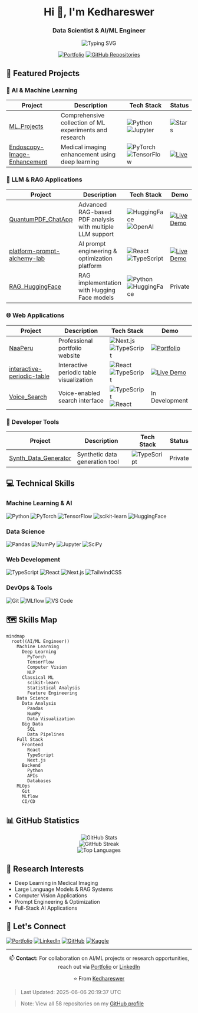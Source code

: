 <h1 align="center">Hi 👋, I'm Kedhareswer</h1>
<h3 align="center">Data Scientist & AI/ML Engineer</h3>

<p align="center">
  <img src="https://readme-typing-svg.herokuapp.com?font=Fira+Code&duration=3000&pause=1000&center=true&vCenter=true&width=435&lines=Data+Scientist;Machine+Learning+Engineer;Deep+Learning+Specialist;AI+Researcher" alt="Typing SVG" />
</p>

<div align="center">
  
  [![Portfolio](https://img.shields.io/badge/Portfolio-00C7B7?style=for-the-badge&logo=vercel&logoColor=white)](https://naa-peru.vercel.app/)
  [![GitHub Repositories](https://img.shields.io/badge/Repositories-58-blue?style=for-the-badge&logo=github&logoColor=white)](https://github.com/Kedhareswer?tab=repositories)
  
</div>

## 🧠 Featured Projects

### 🔬 AI & Machine Learning
| Project | Description | Tech Stack | Status |
|---------|-------------|------------|---------|
| [ML_Projects](https://github.com/Kedhareswer/ML_Projects) | Comprehensive collection of ML experiments and research | ![Python](https://img.shields.io/badge/Python-3776AB?style=flat&logo=python&logoColor=white) ![Jupyter](https://img.shields.io/badge/Jupyter-F37626?style=flat&logo=jupyter&logoColor=white) | ![Stars](https://img.shields.io/github/stars/Kedhareswer/ML_Projects) |
| [Endoscopy-Image-Enhancement](https://github.com/Kedhareswer/Endoscopy-Image-Enhancement) | Medical imaging enhancement using deep learning | ![PyTorch](https://img.shields.io/badge/PyTorch-EE4C2C?style=flat&logo=pytorch&logoColor=white) ![TensorFlow](https://img.shields.io/badge/TensorFlow-FF6F00?style=flat&logo=tensorflow&logoColor=white) | [![Live](https://img.shields.io/badge/Live-00C853?style=flat&logo=vercel&logoColor=white)](https://endoscopy-image-enhancement.onrender.com) |

### 🤖 LLM & RAG Applications
| Project | Description | Tech Stack | Demo |
|---------|-------------|------------|------|
| [QuantumPDF_ChatApp](https://github.com/Kedhareswer/QuantumPDF_ChatApp) | Advanced RAG-based PDF analysis with multiple LLM support | ![HuggingFace](https://img.shields.io/badge/HuggingFace-FFD21E?style=flat&logo=huggingface&logoColor=black) ![OpenAI](https://img.shields.io/badge/OpenAI-412991?style=flat&logo=openai&logoColor=white) | [![Live Demo](https://img.shields.io/badge/Live-Demo-success)](https://v0-rag-pdf-chatbot-eight.vercel.app) |
| [platform-prompt-alchemy-lab](https://github.com/Kedhareswer/platform-prompt-alchemy-lab) | AI prompt engineering & optimization platform | ![React](https://img.shields.io/badge/React-61DAFB?style=flat&logo=react&logoColor=black) ![TypeScript](https://img.shields.io/badge/TypeScript-3178C6?style=flat&logo=typescript&logoColor=white) | [![Live Demo](https://img.shields.io/badge/Live-Demo-success)](https://prompt-enhancer-hazel.vercel.app) |
| [RAG_HuggingFace](https://github.com/Kedhareswer/RAG_HuggingFace) | RAG implementation with Hugging Face models | ![Python](https://img.shields.io/badge/Python-3776AB?style=flat&logo=python&logoColor=white) ![HuggingFace](https://img.shields.io/badge/HuggingFace-FFD21E?style=flat&logo=huggingface&logoColor=black) | Private |


### 🌐 Web Applications
| Project | Description | Tech Stack | Demo |
|---------|-------------|------------|------|
| [NaaPeru](https://github.com/Kedhareswer/NaaPeru) | Professional portfolio website | ![Next.js](https://img.shields.io/badge/Next.js-000000?style=flat&logo=next.js&logoColor=white) ![TypeScript](https://img.shields.io/badge/TypeScript-3178C6?style=flat&logo=typescript&logoColor=white) | [![Portfolio](https://img.shields.io/badge/View-Portfolio-blue)](https://naa-peru.vercel.app) |
| [interactive-periodic-table](https://github.com/Kedhareswer/interactive-periodic-table) | Interactive periodic table visualization | ![React](https://img.shields.io/badge/React-61DAFB?style=flat&logo=react&logoColor=black) ![TypeScript](https://img.shields.io/badge/TypeScript-3178C6?style=flat&logo=typescript&logoColor=white) | [![Live Demo](https://img.shields.io/badge/Live-Demo-success)](https://v0-interactive-periodic-table-rose.vercel.app) |
| [Voice_Search](https://github.com/Kedhareswer/Voice_Search) | Voice-enabled search interface | ![TypeScript](https://img.shields.io/badge/TypeScript-3178C6?style=flat&logo=typescript&logoColor=white) ![React](https://img.shields.io/badge/React-61DAFB?style=flat&logo=react&logoColor=black) | In Development |

### 🔧 Developer Tools
| Project | Description | Tech Stack | Status |
|---------|-------------|------------|---------|
| [Synth_Data_Generator](https://github.com/Kedhareswer/Synth_Data_Generator) | Synthetic data generation tool | ![TypeScript](https://img.shields.io/badge/TypeScript-3178C6?style=flat&logo=typescript&logoColor=white) | Private |

## 💻 Technical Skills

### Machine Learning & AI
![Python](https://img.shields.io/badge/Python-3776AB?style=for-the-badge&logo=python&logoColor=white)
![PyTorch](https://img.shields.io/badge/PyTorch-EE4C2C?style=for-the-badge&logo=pytorch&logoColor=white)
![TensorFlow](https://img.shields.io/badge/TensorFlow-FF6F00?style=for-the-badge&logo=tensorflow&logoColor=white)
![scikit-learn](https://img.shields.io/badge/scikit--learn-F7931E?style=for-the-badge&logo=scikit-learn&logoColor=white)
![HuggingFace](https://img.shields.io/badge/HuggingFace-FFD21E?style=for-the-badge&logo=huggingface&logoColor=black)

### Data Science
![Pandas](https://img.shields.io/badge/Pandas-150458?style=for-the-badge&logo=pandas&logoColor=white)
![NumPy](https://img.shields.io/badge/NumPy-013243?style=for-the-badge&logo=numpy&logoColor=white)
![Jupyter](https://img.shields.io/badge/Jupyter-F37626?style=for-the-badge&logo=jupyter&logoColor=white)
![SciPy](https://img.shields.io/badge/SciPy-8CAAE6?style=for-the-badge&logo=scipy&logoColor=white)

### Web Development
![TypeScript](https://img.shields.io/badge/TypeScript-3178C6?style=for-the-badge&logo=typescript&logoColor=white)
![React](https://img.shields.io/badge/React-61DAFB?style=for-the-badge&logo=react&logoColor=black)
![Next.js](https://img.shields.io/badge/Next.js-000000?style=for-the-badge&logo=next.js&logoColor=white)
![TailwindCSS](https://img.shields.io/badge/Tailwind_CSS-06B6D4?style=for-the-badge&logo=tailwind-css&logoColor=white)

### DevOps & Tools
![Git](https://img.shields.io/badge/Git-F05032?style=for-the-badge&logo=git&logoColor=white)
![MLflow](https://img.shields.io/badge/MLflow-0194E2?style=for-the-badge&logo=mlflow&logoColor=white)
![VS Code](https://img.shields.io/badge/VS_Code-007ACC?style=for-the-badge&logo=visual-studio-code&logoColor=white)

## 🗺️ Skills Map

```mermaid
mindmap
  root((AI/ML Engineer))
    Machine Learning
      Deep Learning
        PyTorch
        TensorFlow
        Computer Vision
        NLP
      Classical ML
        scikit-learn
        Statistical Analysis
        Feature Engineering
    Data Science
      Data Analysis
        Pandas
        NumPy
        Data Visualization
      Big Data
        SQL
        Data Pipelines
    Full Stack
      Frontend
        React
        TypeScript
        Next.js
      Backend
        Python
        APIs
        Databases
    MLOps
      Git
      MLflow
      CI/CD
```

## 📊 GitHub Statistics

<div align="center">
  <img src="https://github-readme-stats.vercel.app/api?username=Kedhareswer&show_icons=true&theme=tokyonight&hide_border=true&count_private=true" alt="GitHub Stats" />
</div>

<div align="center">
  <img src="https://github-readme-streak-stats.herokuapp.com/?user=Kedhareswer&theme=tokyonight&hide_border=true" alt="GitHub Streak" />
</div>

<div align="center">
  <img src="https://github-readme-stats.vercel.app/api/top-langs/?username=Kedhareswer&layout=compact&theme=tokyonight&hide_border=true&langs_count=8" alt="Top Languages" />
</div>

## 🔬 Research Interests
- Deep Learning in Medical Imaging
- Large Language Models & RAG Systems
- Computer Vision Applications
- Prompt Engineering & Optimization
- Full-Stack AI Applications

## 🤝 Let's Connect
[![Portfolio](https://img.shields.io/badge/Portfolio-00C7B7?style=for-the-badge&logo=vercel&logoColor=white)](https://naa-peru.vercel.app/)
[![LinkedIn](https://img.shields.io/badge/LinkedIn-0077B5?style=for-the-badge&logo=linkedin&logoColor=white)](https://linkedin.com/in/YOUR_LINKEDIN)
[![GitHub](https://img.shields.io/badge/GitHub-100000?style=for-the-badge&logo=github&logoColor=white)](https://github.com/Kedhareswer)
[![Kaggle](https://img.shields.io/badge/Kaggle-20BEFF?style=for-the-badge&logo=kaggle&logoColor=white)](https://www.kaggle.com/kedhareswernaidu)

---
<div align="center">
  
📫 **Contact:** For collaboration on AI/ML projects or research opportunities, reach out via [Portfolio](https://naa-peru.vercel.app/) or [LinkedIn](https://linkedin.com/in/YOUR_LINKEDIN)

⭐ From [Kedhareswer](https://github.com/Kedhareswer)
</div>

> Last Updated: 2025-06-06 20:19:37 UTC

> Note: View all 58 repositories on my [GitHub profile](https://github.com/Kedhareswer?tab=repositories)
